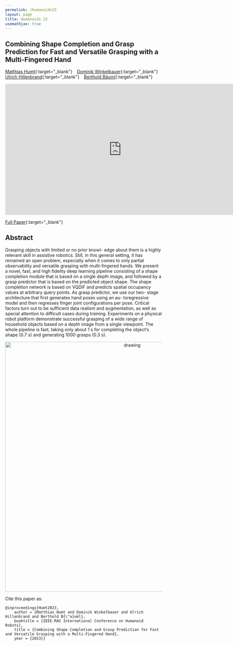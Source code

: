 ```yaml
---
permalink: /humanoids23
layout: page
title: Humanoids 23
usemathjax: true
---
```

## Combining Shape Completion and Grasp Prediction for Fast and Versatile Grasping with a Multi-Fingered Hand

[Matthias Humt](https://scholar.google.de/citations?user=MOJSVsUAAAAJ){:target="_blank"} &ensp;  [Dominik Winkelbauer](https://scholar.google.com/citations?user=kduGd8wAAAAJ){:target="_blank"} &ensp; [Ulrich Hillenbrand](https://rmc.dlr.de/rm/de/staff/ulrich.hillenbrand/){:target="_blank"} &ensp; [Berthold Bäuml](https://scholar.google.com/citations?user=fjvpDsEAAAAJ){:target="_blank"}

<p align="center">
<iframe width="746" height="420" src="https://www.youtube.com/embed/j8Lx8AjsN94" title="YouTube video player" frameborder="0" allow="accelerometer; autoplay; clipboard-write; encrypted-media; gyroscope; picture-in-picture; web-share" allowfullscreen></iframe>
</p>

[Full Paper](https://arxiv.org/abs/2310.20350){:target="_blank"} 

## Abstract

Grasping objects with limited or no prior knowl-
edge about them is a highly relevant skill in assistive robotics.
Still, in this general setting, it has remained an open problem,
especially when it comes to only partial observability and
versatile grasping with multi-fingered hands. We present a
novel, fast, and high fidelity deep learning pipeline consisting
of a shape completion module that is based on a single depth
image, and followed by a grasp predictor that is based on
the predicted object shape. The shape completion network is
based on VQDIF and predicts spatial occupancy values at
arbitrary query points. As grasp predictor, we use our two-
stage architecture that first generates hand poses using an au-
toregressive model and then regresses finger joint configurations
per pose. Critical factors turn out to be sufficient data realism
and augmentation, as well as special attention to difficult cases
during training. Experiments on a physical robot platform
demonstrate successful grasping of a wide range of household
objects based on a depth image from a single viewpoint. The
whole pipeline is fast, taking only about 1 s for completing the
object’s shape (0.7 s) and generating 1000 grasps (0.3 s).

<p align="center">
<img src="/grasping/assets/imgs/humanoids23/front.png" alt="drawing" width="800"/>
</p>

Cite this paper as:

    @inproceedings{Humt2023,
        author = {Matthias Humt and Dominik Winkelbauer and Ulrich Hillenbrand and Berthold B{\"a}uml},
        booktitle = {IEEE-RAS International Conference on Humanoid Robots},
        title = {Combining Shape Completion and Grasp Prediction for Fast and Versatile Grasping with a Multi-Fingered Hand},
        year = {2023}}
        
